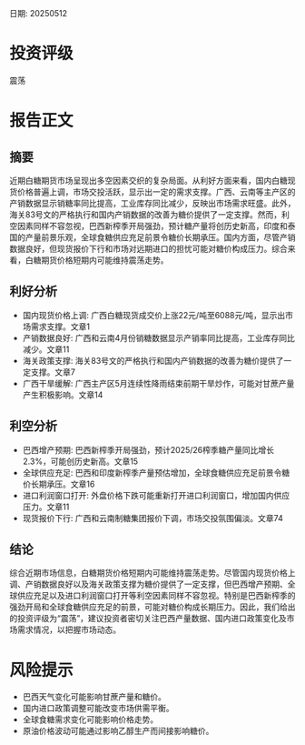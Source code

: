
日期: 20250512

# 投资评级

震荡

# 报告正文

## 摘要

近期白糖期货市场呈现出多空因素交织的复杂局面。从利好方面来看，国内白糖现货价格普遍上调，市场交投活跃，显示出一定的需求支撑。广西、云南等主产区的产销数据显示销糖率同比提高，工业库存同比减少，反映出市场需求旺盛。此外，海关83号文的严格执行和国内产销数据的改善为糖价提供了一定支撑。然而，利空因素同样不容忽视，巴西新榨季开局强劲，预计糖产量将创历史新高，印度和泰国的产量前景乐观，全球食糖供应充足前景令糖价长期承压。国内方面，尽管产销数据良好，但现货报价下行和市场对远期进口的担忧可能对糖价构成压力。综合来看，白糖期货价格短期内可能维持震荡走势。

## 利好分析

* 国内现货价格上调: 广西白糖现货成交价上涨22元/吨至6088元/吨，显示出市场需求支撑。文章1
* 产销数据良好: 广西和云南4月份销糖数据显示产销率同比提高，工业库存同比减少。文章11
* 海关政策支撑: 海关83号文的严格执行和国内产销数据的改善为糖价提供了一定支撑。文章7
* 广西干旱缓解: 广西主产区5月连续性降雨结束前期干旱炒作，可能对甘蔗产量产生积极影响。文章14

## 利空分析

* 巴西增产预期: 巴西新榨季开局强劲，预计2025/26榨季糖产量同比增长2.3%，可能创历史新高。文章15
* 全球供应充足: 巴西和印度新榨季产量预估增加，全球食糖供应充足前景令糖价长期承压。文章16
* 进口利润窗口打开: 外盘价格下跌可能重新打开进口利润窗口，增加国内供应压力。文章11
* 现货报价下行: 广西和云南制糖集团报价下调，市场交投氛围偏淡。文章74

## 结论

综合近期市场信息，白糖期货价格短期内可能维持震荡走势。尽管国内现货价格上调、产销数据良好以及海关政策支撑为糖价提供了一定支撑，但巴西增产预期、全球供应充足以及进口利润窗口打开等利空因素同样不容忽视。特别是巴西新榨季的强劲开局和全球食糖供应充足的前景，可能对糖价构成长期压力。因此，我们给出的投资评级为“震荡”，建议投资者密切关注巴西产量数据、国内进口政策变化及市场需求情况，以把握市场动态。

# 风险提示

* 巴西天气变化可能影响甘蔗产量和糖价。
* 国内进口政策调整可能改变市场供需平衡。
* 全球食糖需求变化可能影响价格走势。
* 原油价格波动可能通过影响乙醇生产而间接影响糖价。
